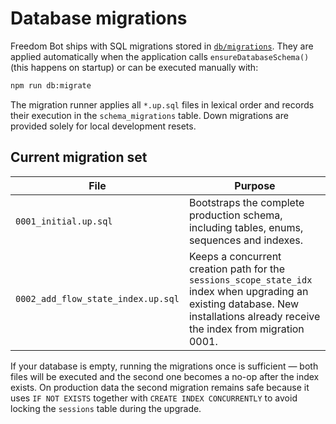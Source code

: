 # Database migrations

Freedom Bot ships with SQL migrations stored in [`db/migrations`](./migrations).
They are applied automatically when the application calls
`ensureDatabaseSchema()` (this happens on startup) or can be executed manually
with:

```sh
npm run db:migrate
```

The migration runner applies all `*.up.sql` files in lexical order and records
their execution in the `schema_migrations` table. Down migrations are provided
solely for local development resets.

## Current migration set

| File | Purpose |
| ---- | ------- |
| `0001_initial.up.sql` | Bootstraps the complete production schema, including tables, enums, sequences and indexes. |
| `0002_add_flow_state_index.up.sql` | Keeps a concurrent creation path for the `sessions_scope_state_idx` index when upgrading an existing database. New installations already receive the index from migration 0001. |

If your database is empty, running the migrations once is sufficient — both
files will be executed and the second one becomes a no-op after the index
exists. On production data the second migration remains safe because it uses
`IF NOT EXISTS` together with `CREATE INDEX CONCURRENTLY` to avoid locking the
`sessions` table during the upgrade.
